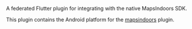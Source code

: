 A federated Flutter plugin for integrating with the native MapsIndoors SDK.

This plugin contains the Android platform for the [mapsindoors](pub.dev/packages/mapsindoors) plugin.
